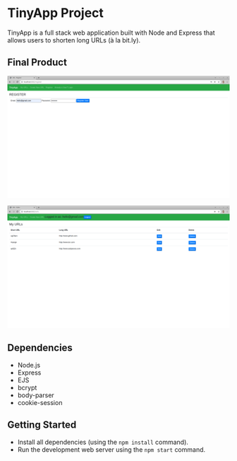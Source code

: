 # TinyApp Project

TinyApp is a full stack web application built with Node and Express that allows users to shorten long URLs (à la bit.ly).

## Final Product

!["screenshot of Registration Page"](https://github.com/T-Pirozzini/tinyapp/blob/master/docs/register-page.png?raw=true#)

!["screenshot of URLs Page"](https://github.com/T-Pirozzini/tinyapp/blob/master/docs/urls-page.png?raw=true#)

## Dependencies

- Node.js
- Express
- EJS
- bcrypt
- body-parser
- cookie-session

## Getting Started

- Install all dependencies (using the `npm install` command).
- Run the development web server using the `npm start` command.
